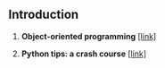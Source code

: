 Introduction
-------------

1. **Object-oriented programming** [[link]](./oo-programming)

2. **Python tips: a crash course** [[link]](./python-tips)
